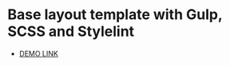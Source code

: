 # Base layout template with Gulp, SCSS and Stylelint
  - [DEMO LINK](https://RTSaitama.github.io/My_Bike/)
